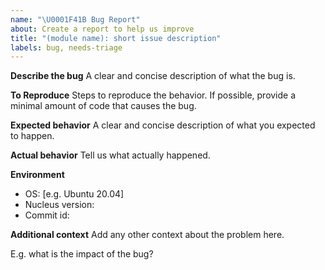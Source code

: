 ```yaml
---
name: "\U0001F41B Bug Report"
about: Create a report to help us improve
title: "(module name): short issue description"
labels: bug, needs-triage
---
```


**Describe the bug** A clear and concise description of what the bug is.

**To Reproduce** Steps to reproduce the behavior. If possible, provide a minimal
amount of code that causes the bug.

**Expected behavior** A clear and concise description of what you expected to
happen.

**Actual behavior** Tell us what actually happened.

**Environment**

- OS: [e.g. Ubuntu 20.04]
- Nucleus version:
- Commit id:

**Additional context** Add any other context about the problem here.

E.g. what is the impact of the bug?
